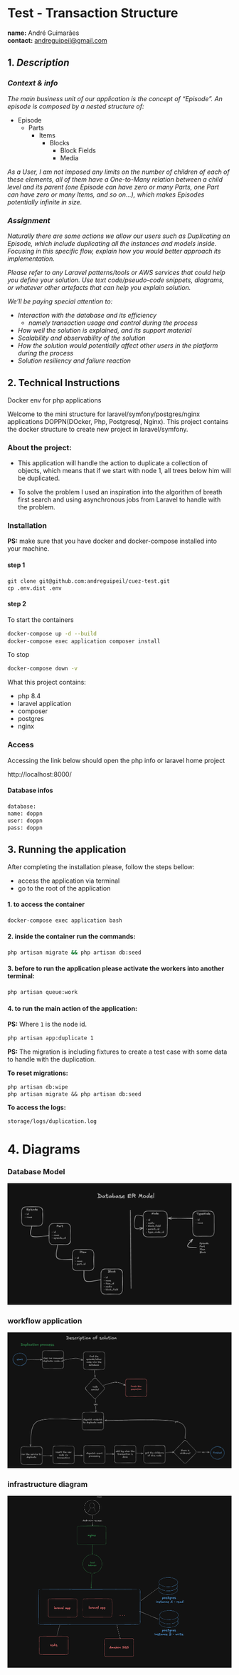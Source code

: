 # Test - Transaction Structure

**name:** André Guimarães</br>
**contact:** andreguipeil@gmail.com

## 1. _Description_
### _Context & info_
_The main business unit of our application is the concept of “Episode”. An episode is composed by a nested structure of:_

- Episode
    - Parts
        - Items
            - Blocks
                - Block Fields
                - Media

_As a User, I am not imposed any limits on the number of children of each of these elements, all of them have a One-to-Many relation between a child level and its parent (one Episode can have zero or many Parts, one Part can have zero or many Items, and so on…), which makes Episodes potentially infinite in size._

### _Assignment_
_Naturally there are some actions we allow our users such as Duplicating an Episode, which include duplicating all the instances and models inside. Focusing in this specific flow, explain how you would better approach its implementation._

_Please refer to any Laravel patterns/tools or AWS services that could help you define your solution. Use text code/pseudo-code snippets, diagrams, or whatever other artefacts that can help you explain solution._

_We’ll be paying special attention to:_

- _Interaction with the database and its efficiency_
    - _namely transaction usage and control during the process_
- _How well the solution is explained, and its support material_
- _Scalability and observability of the solution_
- _How the solution would potentially affect other users in the platform during the process_
- _Solution resiliency and failure reaction_

## 2. Technical Instructions
Docker env for php applications 

Welcome to the mini structure for laravel/symfony/postgres/nginx applications DOPPN(DOcker, Php, Postgresql, Nginx).
This project contains the docker structure to create new project in laravel/symfony.


### About the project:
- This application will handle the action to duplicate a collection of objects, which means that if we start with node 1, all trees below him will be duplicated.

- To solve the problem I used an inspiration into the algorithm of breath first search and using asynchronous jobs from Laravel to handle with the problem.


### Installation
**PS:** make sure that you have docker and docker-compose installed into your machine.

#### step 1
```
git clone git@github.com:andreguipeil/cuez-test.git
cp .env.dist .env
```

#### step 2
To start the containers
````bash
docker-compose up -d --build
docker-compose exec application composer install
````

To stop
```bash
docker-compose down -v
```

What this project contains:
- php 8.4
- laravel application
- composer
- postgres
- nginx

### Access
Accessing the link below should open the php info or laravel home project

http://localhost:8000/

#### Database infos
````
database:
name: doppn
user: doppn
pass: doppn
````

## 3. Running the application
After completing the installation please, follow the steps bellow:
- access the application via terminal
- go to the root of the application

#### 1. to access the container
```bash
docker-compose exec application bash
```

#### 2. inside the container run the commands:
```bash
php artisan migrate && php artisan db:seed
```

#### 3. before to run the application please activate the workers into another terminal:

````bash
php artisan queue:work
````

#### 4. to run the main action of the application:  
**PS:** Where `1` is the node id.
```bash
php artisan app:duplicate 1 
```
**PS:** The migration is including fixtures to create a test case with some data to handle with the duplication.

**To reset migrations:**
````
php artisan db:wipe
php artisan migrate && php artisan db:seed
````

**To access the logs:**
```
storage/logs/duplication.log
```

# 4. Diagrams

### Database Model
![plot](/docs/er-model-diagram.png)

### workflow application
![plot](/docs/workflow-application.png)

### infrastructure diagram
![plot](/docs/infra-diagram.png)
